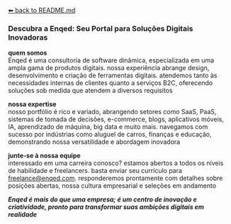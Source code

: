 [⬅ back to README.md](https://github.com/Enqed/.github/blob/main/profile/README.md)

### Descubra a Enqed: Seu Portal para Soluções Digitais Inovadoras

**quem somos** <br>
Enqed é uma consultoria de software dinâmica, especializada em uma ampla gama de produtos digitais. nossa experiência abrange design, desenvolvimento e criação de ferramentas digitais. atendemos tanto às necessidades internas de clientes quanto a serviços B2C, oferecendo soluções sob medida que atendem a diversos requisitos

**nossa expertise** <br>
nosso portfólio é rico e variado, abrangendo setores como SaaS, PaaS, sistemas de tomada de decisões, e-commerce, blogs, aplicativos móveis, IA, aprendizado de máquina, big data e muito mais. navegamos com sucesso por indústrias como aluguel de carros, finanças e educação, demonstrando nossa versatilidade e abordagem inovadora

**junte-se à nossa equipe** <br>
interessado em uma carreira conosco? estamos abertos a todos os níveis de habilidade e freelancers. basta enviar seu currículo para freelance@enqed.com. responderemos prontamente com detalhes sobre posições abertas, nossa cultura empresarial e seleções em andamento

***Enqed é mais do que uma empresa; é um centro de inovação e criatividade, pronto para transformar suas ambições digitais em realidade***
